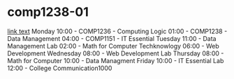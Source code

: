 # comp1238-01
[link text](comp1238.md)
Monday
10:00 - COMP1236 - Computing Logic
01:00 - COMP1238 - Data Management
04:00 - COMP1151 - IT Essential
Tuesday
11:00 - Data Management Lab 
02:00 - Math for Computer Techknowlogy 
06:00 - Web Development
Wednesday
08:00 - Web Development Lab
Thursday
08:00 - Math for Computer
10:00 - Data Managment 
Friday
10:00 - IT Essential Lab
12:00 - College Communication1000 
